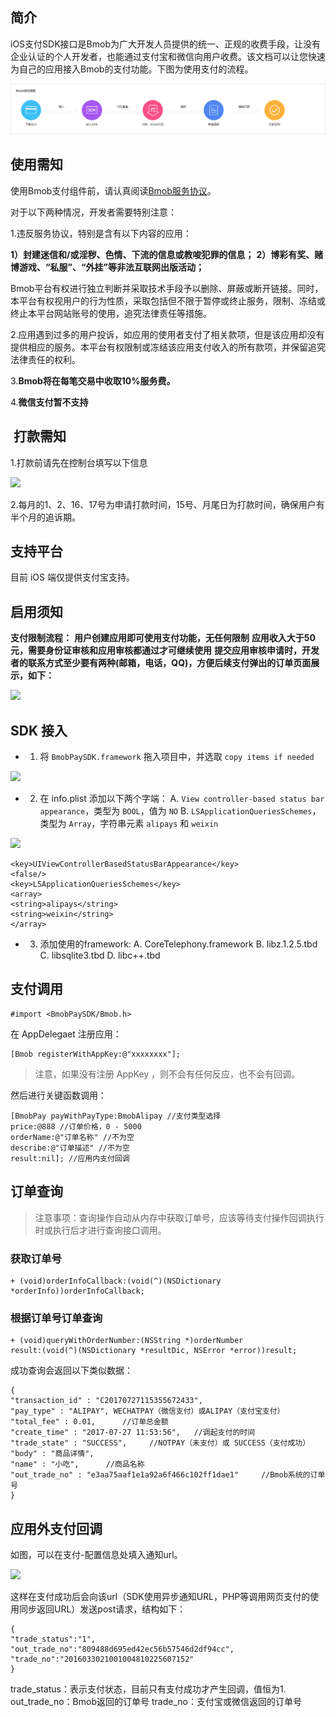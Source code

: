 ## 简介

iOS支付SDK接口是Bmob为广大开发人员提供的统一、正规的收费手段，让没有企业认证的个人开发者，也能通过支付宝和微信向用户收费。该文档可以让您快速为自己的应用接入Bmob的支付功能。下图为使用支付的流程。

![](image/flow.png)

## 使用需知

使用Bmob支付组件前，请认真阅读[Bmob服务协议](https://www.bmob.cn/service)。

对于以下两种情况，开发者需要特别注意：

1.违反服务协议，特别是含有以下内容的应用：

**1）封建迷信和/或淫秽、色情、下流的信息或教唆犯罪的信息；**
**2）博彩有奖、赌博游戏、“私服”、“外挂”等非法互联网出版活动；**

Bmob平台有权进行独立判断并采取技术手段予以删除、屏蔽或断开链接。同时，本平台有权视用户的行为性质，采取包括但不限于暂停或终止服务，限制、冻结或终止本平台网站账号的使用，追究法律责任等措施。

2.应用遇到过多的用户投诉，如应用的使用者支付了相关款项，但是该应用却没有提供相应的服务。本平台有权限制或冻结该应用支付收入的所有款项，并保留追究法律责任的权利。

3.**Bmob将在每笔交易中收取10%服务费。**

4.**微信支付暂不支持**

##  打款需知

1.打款前请先在控制台填写以下信息

![](image/14579272227324.jpg)


2.每月的1、2、16、17号为申请打款时间，15号、月尾日为打款时间，确保用户有半个月的追诉期。

## 支持平台

目前 iOS 端仅提供支付宝支持。

## 启用须知

**支付限制流程：**
**用户创建应用即可使用支付功能，无任何限制**
**应用收入大于50元，需要身份证审核和应用审核都通过才可继续使用**
**提交应用审核申请时，开发者的联系方式至少要有两种(邮箱，电话，QQ)，方便后续支付弹出的订单页面展示，如下：**

![](https://ww4.sinaimg.cn/large/006y8lVagw1fbpzckrljvj30b40jr0tz.jpg)

## SDK 接入

- 1. 将 `BmobPaySDK.framework` 拖入项目中，并选取 `copy items if needed`

![](image/1C61E5DA-F4BE-4800-AC54-A3D011D1FC8C.png)

- 2. 在 info.plist 添加以下两个字端：
A. `View controller-based status bar appearance`，类型为 `BOOL`，值为 `NO`
B. `LSApplicationQueriesSchemes`，类型为 `Array`，字符串元素 `alipays` 和 `weixin`

![](https://ww1.sinaimg.cn/large/006tNc79gy1fbw2e24ep5j30u0036aah.jpg)

```
<key>UIViewControllerBasedStatusBarAppearance</key>
<false/>
<key>LSApplicationQueriesSchemes</key>
<array>
<string>alipays</string>
<string>weixin</string>
</array>
```

- 3. 添加使用的framework:
A. CoreTelephony.framework
B. libz.1.2.5.tbd
C. libsqlite3.tbd
D. libc++.tbd


## 支付调用

```
#import <BmobPaySDK/Bmob.h>
```

在 AppDelegaet 注册应用：

```
[Bmob registerWithAppKey:@"xxxxxxxx"];

```

> 注意，如果没有注册 AppKey ，则不会有任何反应，也不会有回调。

然后进行关键函数调用：

```
[BmobPay payWithPayType:BmobAlipay //支付类型选择
price:@888 //订单价格，0 - 5000
orderName:@"订单名称" //不为空
describe:@"订单描述" //不为空
result:nil]; //应用内支付回调
```

## 订单查询

> 注意事项：查询操作自动从内存中获取订单号，应该等待支付操作回调执行时或执行后才进行查询接口调用。

### 获取订单号
```
+ (void)orderInfoCallback:(void(^)(NSDictionary *orderInfo))orderInfoCallback;
```
### 根据订单号订单查询

```
+ (void)queryWithOrderNumber:(NSString *)orderNumber
result:(void(^)(NSDictionary *resultDic, NSError *error))result;

```

成功查询会返回以下类似数据：

```
{
"transaction_id" : "C20170727115355672433",
"pay_type" : "ALIPAY", WECHATPAY（微信支付）或ALIPAY（支付宝支付）
"total_fee" : 0.01,      //订单总金额
"create_time" : "2017-07-27 11:53:56",   //调起支付的时间
"trade_state" : "SUCCESS",     //NOTPAY（未支付）或 SUCCESS（支付成功）
"body" : "商品详情",
"name" : "小吃",      //商品名称
"out_trade_no" : "e3aa75aaf1e1a92a6f466c102ff1dae1"     //Bmob系统的订单号
}
```

## 应用外支付回调

如图，可以在支付-配置信息处填入通知url。

![](http://i.imgur.com/40aAkKh.png)


这样在支付成功后会向该url（SDK使用异步通知URL，PHP等调用网页支付的使用同步返回URL）发送post请求，结构如下：

```
{
"trade_status":"1",
"out_trade_no":"809488d695ed42ec56b57546d2df94cc",
"trade_no":"2016033021001004810225607152"
}
```
trade_status：表示支付状态，目前只有支付成功才产生回调，值恒为1.
out_trade_no：Bmob返回的订单号
trade_no：支付宝或微信返回的订单号

